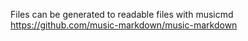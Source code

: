 Files can be generated to readable files  with musicmd
https://github.com/music-markdown/music-markdown
